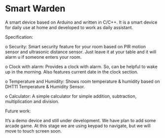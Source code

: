 # Smart Warden

A smart device based on Arduino and written in C/C++. It is a smart device for daily use at home and developed to work as daily assistant.

Specification:

o Security: Smart security feature for your room based on PIR motion sensor and ultrasonic distance sensor. Just leave it at your table and it will alarm u if someone enters your room.

o Clock with alarm: Provides a clock with alarm. So, can be helpful to wake up in the morning. Also features current date in the clock section.

o Temperature and Humidity: Shows room temperature & humidity based on DHT11 Temperature & Humidity Sensor.

o Calculator: A simple calculator for simple addition, subtraction, multiplication and division.

Future work:

It’s a demo device and still under development. We have plan to add some arcade game. At this stage we are using keypad to navigate, but we will move to touch screen soon.
